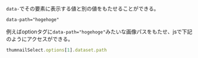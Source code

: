 `data-`でその要素に表示する値と別の値をもたせることができる。
```html
data-path="hogehoge"
```

例えばoptionタグに`data-path="hogehoge"`みたいな画像パスをもたせ、jsで下記のようにアクセスができる。
```js
thumnailSelect.options[1].dataset.path
```